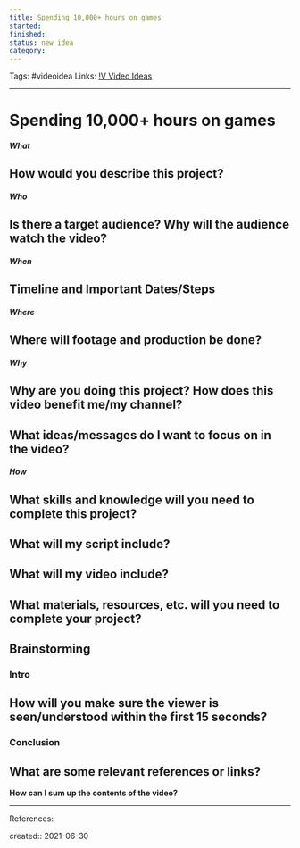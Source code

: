 ```yaml
---
title: Spending 10,000+ hours on games
started:
finished:
status: new idea
category:
---
```

Tags: #videoidea
Links: [!V Video Ideas](out/v-video-ideas.md)
___
# Spending 10,000+ hours on games
##### What
**How would you describe this project?**
- 

##### Who
**Is there a target audience? Why will the audience watch the video?**
- 

##### When
**Timeline and Important Dates/Steps**
- 

##### Where
**Where will footage and production be done?**
- 

##### Why
**Why are you doing this project? How does this video benefit me/my channel?**
- 

**What ideas/messages do I want to focus on in the video?**
- 

##### How
**What skills and knowledge will you need to complete this project?**
- 

**What will my script include?**
- 

**What will my video include?**
- 

**What materials, resources, etc. will you need to complete your project?**
- 

## Brainstorming
### Intro
**How will you make sure the viewer is seen/understood within the first 15 seconds?**
- 
### Conclusion
**What are some relevant references or links?**
- 

**How can I sum up the contents of the video?**
___
References:

created:: 2021-06-30